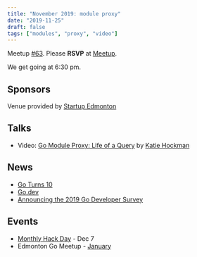 ```yaml
---
title: "November 2019: module proxy"
date: "2019-11-25"
draft: false
tags: ["modules", "proxy", "video"]
---
```

Meetup [#63](https://github.com/edmontongo/presentations/issues/105). Please **RSVP** at [Meetup](https://www.meetup.com/startupedmonton/events/bclwwpyzpbhc/).

We get going at 6:30 pm.

## Sponsors

Venue provided by [Startup Edmonton](https://www.startupedmonton.com/)

## Talks

- Video: [Go Module Proxy: Life of a Query](https://www.youtube.com/watch?v=kqMxaO9d1NM) by [Katie Hockman](https://github.com/katiehockman)

## News

- [Go Turns 10](https://blog.golang.org/10years)
- [Go.dev](https://blog.golang.org/go.dev)
- [Announcing the 2019 Go Developer Survey](https://blog.golang.org/survey2019)

## Events

- [Monthly Hack Day](https://www.meetup.com/startupedmonton/events/zzmphryzqbkb/) - Dec 7
- Edmonton Go Meetup - [January](/meetup/2020-01/)

